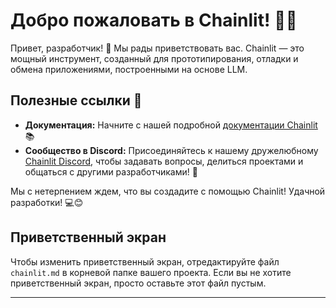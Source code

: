 <!--
CO_OP_TRANSLATOR_METADATA:
{
  "original_hash": "c49526c7abc56b0b5f1e835c1739f18e",
  "translation_date": "2025-09-24T13:42:09+00:00",
  "source_file": "Module08/chainlit.md",
  "language_code": "ru"
}
-->
# Добро пожаловать в Chainlit! 🚀🤖

Привет, разработчик! 👋 Мы рады приветствовать вас. Chainlit — это мощный инструмент, созданный для прототипирования, отладки и обмена приложениями, построенными на основе LLM.

## Полезные ссылки 🔗

- **Документация:** Начните с нашей подробной [документации Chainlit](https://docs.chainlit.io) 📚
- **Сообщество в Discord:** Присоединяйтесь к нашему дружелюбному [Chainlit Discord](https://discord.gg/k73SQ3FyUh), чтобы задавать вопросы, делиться проектами и общаться с другими разработчиками! 💬

Мы с нетерпением ждем, что вы создадите с помощью Chainlit! Удачной разработки! 💻😊

## Приветственный экран

Чтобы изменить приветственный экран, отредактируйте файл `chainlit.md` в корневой папке вашего проекта. Если вы не хотите приветственный экран, просто оставьте этот файл пустым.

---

